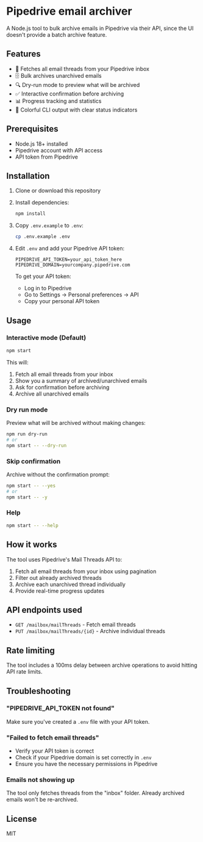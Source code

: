 # Pipedrive email archiver

A Node.js tool to bulk archive emails in Pipedrive via their API, since the UI doesn't provide a batch archive feature.

## Features

- 📧 Fetches all email threads from your Pipedrive inbox
- 🗄️ Bulk archives unarchived emails
- 🔍 Dry-run mode to preview what will be archived
- ✅ Interactive confirmation before archiving
- 📊 Progress tracking and statistics
- 🎨 Colorful CLI output with clear status indicators

## Prerequisites

- Node.js 18+ installed
- Pipedrive account with API access
- API token from Pipedrive

## Installation

1. Clone or download this repository
2. Install dependencies:
   ```bash
   npm install
   ```

3. Copy `.env.example` to `.env`:
   ```bash
   cp .env.example .env
   ```

4. Edit `.env` and add your Pipedrive API token:
   ```
   PIPEDRIVE_API_TOKEN=your_api_token_here
   PIPEDRIVE_DOMAIN=yourcompany.pipedrive.com
   ```

   To get your API token:
   - Log in to Pipedrive
   - Go to Settings → Personal preferences → API
   - Copy your personal API token

## Usage

### Interactive mode (Default)
```bash
npm start
```
This will:
1. Fetch all email threads from your inbox
2. Show you a summary of archived/unarchived emails
3. Ask for confirmation before archiving
4. Archive all unarchived emails

### Dry run mode
Preview what will be archived without making changes:
```bash
npm run dry-run
# or
npm start -- --dry-run
```

### Skip confirmation
Archive without the confirmation prompt:
```bash
npm start -- --yes
# or
npm start -- -y
```

### Help
```bash
npm start -- --help
```

## How it works

The tool uses Pipedrive's Mail Threads API to:
1. Fetch all email threads from your inbox using pagination
2. Filter out already archived threads
3. Archive each unarchived thread individually
4. Provide real-time progress updates

## API endpoints used

- `GET /mailbox/mailThreads` - Fetch email threads
- `PUT /mailbox/mailThreads/{id}` - Archive individual threads

## Rate limiting

The tool includes a 100ms delay between archive operations to avoid hitting API rate limits.

## Troubleshooting

### "PIPEDRIVE_API_TOKEN not found"
Make sure you've created a `.env` file with your API token.

### "Failed to fetch email threads"
- Verify your API token is correct
- Check if your Pipedrive domain is set correctly in `.env`
- Ensure you have the necessary permissions in Pipedrive

### Emails not showing up
The tool only fetches threads from the "inbox" folder. Already archived emails won't be re-archived.

## License

MIT
